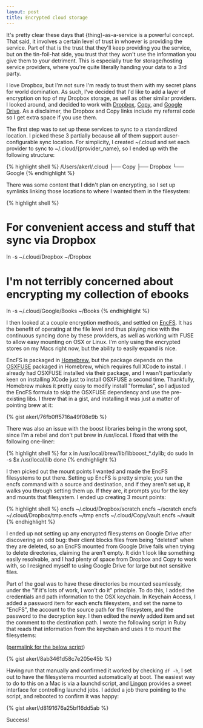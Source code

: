 ```yaml
---
layout: post
title: Encrypted cloud storage
---
```

It's pretty clear these days that {thing}-as-a-service is a powerful concept. That said, it involves a certain level of trust in whoever is providing the service. Part of that is the trust that they'll keep providing you the service, but on the tin-foil-hat side, you trust that they won't use the information you give them to your detriment. This is especially true for storage/hosting service providers, where you're quite literally handing your data to a 3rd party.

I love Dropbox, but I'm not sure I'm ready to trust them with my secret plans for world domination. As such, I've decided that I'd like to add a layer of encryption on top of my Dropbox storage, as well as other similar providers. I looked around, and decided to work with [Dropbox](https://www.dropbox.com/referrals/NTI4NDIyODU4OQ), [Copy](https://www.copy.com/page/?r=YubGHw), and [Google Drive](https://drive.google.com). As a disclaimer, the Dropbox and Copy links include my referral code so I get extra space if you use them.

<!--more-->

The first step was to set up these services to sync to a standardized location. I picked these 3 partially because all of them support auser-configurable sync location. For simplicity, I created ~/.cloud and set each provider to sync to ~/.cloud/{provider_name}, so I ended up with the following structure:

{% highlight shell %}
/Users/akerl/.cloud
├── Copy
├── Dropbox
└── Google
{% endhighlight %}

There was some content that I didn't plan on encrypting, so I set up symlinks linking those locations to where I wanted them in the filesystem:

{% highlight shell %}
# For convenient access and stuff that sync via Dropbox
ln -s ~/.cloud/Dropbox ~/Dropbox
# I'm not terribly concerned about encrypting my collection of ebooks
ln -s ~/.cloud/Google/Books ~/Books
{% endhighlight %}

I then looked at a couple encryption methods, and settled on [EncFS](https://en.wikipedia.org/wiki/EncFS). It has the benefit of operating at the file level and thus playing nice with the continuous syncing done by these providers, as well as working with FUSE to allow easy mounting on OSX or Linux. I'm only using the encrypted stores on my Macs right now, but the ability to easily expand is nice.

EncFS is packaged in [Homebrew](https://github.com/Homebrew/homebrew), but the package depends on the [OSXFUSE](http://osxfuse.github.io/) packaged in Homebrew, which requires full XCode to install. I already had OSXFUSE installed via their package, and I wasn't particularly keen on installing XCode just to install OSXFUSE a second time. Thankfully, Homebrew makes it pretty easy to modify install "formulas", so I adjusted the EncFS formula to skip the OSXFUSE dependency and use the pre-existing libs. I threw that in a gist, and installing it was just a matter of pointing brew at it:

{% gist akerl/76fb0ff5716a49f08e9b %}

There was also an issue with the boost libraries being in the wrong spot, since I'm a rebel and don't put brew in /usr/local. I fixed that with the following one-liner:

{% highlight shell %}
for x in /usr/local/brew/lib/libboost_*.dylib; do
  sudo ln -s $x /usr/local/lib
done
{% endhighlight %}

I then picked out the mount points I wanted and made the EncFS filesystems to put there. Setting up EncFS is pretty simple; you run the encfs command with a source and destination, and if they aren't set up, it walks you through setting them up. If they are, it prompts you for the key and mounts that filesystem. I ended up creating 3 mount points:

{% highlight shell %}
encfs ~/.cloud/Dropbox/scratch.encfs ~/scratch
encfs ~/.cloud/Dropbox/tmp.encfs ~/tmp
encfs ~/.cloud/Copy/vault.encfs ~/vault
{% endhighlight %}

I ended up not setting up any encrypted filesystems on Google Drive after discovering an odd bug: their client blocks files from being "deleted" when they are deleted, so an EncFS mounted from Google Drive fails when trying to delete directories, claiming the aren't empty. It didn't look like something easily resolvable, and I had plenty of space from Dropbox and Copy to work with, so I resigned myself to using Google Drive for large but not sensitive files.

Part of the goal was to have these directories be mounted seamlessly, under the "If it's lots of work, I won't do it" principle. To do this, I added the credentials and path information to the OSX keychain. In Keychain Access, I added a password item for each encfs filesystem, and set the name to "EncFS", the account to the source path for the filesystem, and the password to the decryption key. I then edited the newly added item and set the comment to the destination path. I wrote the following script in Ruby that reads that information from the keychain and uses it to mount the filesystems:

([permalink for the below script](https://github.com/akerl/scripts/blob/master/mount_encfs))

{% gist akerl/8ab3461d58c7e205e45b %}

Having run that manually and confirmed it worked by checking `df -h`, I set out to have the filesystems mounted automatically at boot. The easiest way to do to this on a Mac is via a launchd script, and [Lingon](https://www.peterborgapps.com/lingon/) provides a sweet interface for controlling launchd jobs. I added a job there pointing to the script, and rebooted to confirm it was happy:

{% gist akerl/d8191676a25bf16dd5ab %}

Success!

